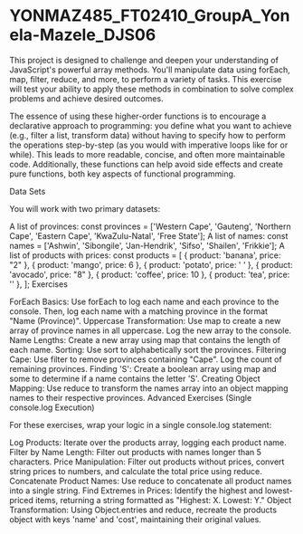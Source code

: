 # YONMAZ485_FT02410_GroupA_Yonela-Mazele_DJS06

This project is designed to challenge and deepen your understanding of JavaScript's powerful array methods. You'll manipulate data using forEach, map, filter, reduce, and more, to perform a variety of tasks. This exercise will test your ability to apply these methods in combination to solve complex problems and achieve desired outcomes.

The essence of using these higher-order functions is to encourage a declarative approach to programming: you define what you want to achieve (e.g., filter a list, transform data) without having to specify how to perform the operations step-by-step (as you would with imperative loops like for or while). This leads to more readable, concise, and often more maintainable code. Additionally, these functions can help avoid side effects and create pure functions, both key aspects of functional programming.

Data Sets
 

You will work with two primary datasets:

A list of provinces:
const provinces = ['Western Cape', 'Gauteng', 'Northern Cape', 'Eastern Cape', 'KwaZulu-Natal', 'Free State'];
A list of names:
const names = ['Ashwin', 'Sibongile', 'Jan-Hendrik', 'Sifso', 'Shailen', 'Frikkie'];
A list of products with prices:
const products = [
  { product: 'banana', price: "2" },
  { product: 'mango', price: 6 },
  { product: 'potato', price: ' ' },
  { product: 'avocado', price: "8" },
  { product: 'coffee', price: 10 },
  { product: 'tea', price: '' },
];
Exercises
 

ForEach Basics: Use forEach to log each name and each province to the console. Then, log each name with a matching province in the format "Name (Province)".
Uppercase Transformation: Use map to create a new array of province names in all uppercase. Log the new array to the console.
Name Lengths: Create a new array using map that contains the length of each name.
Sorting: Use sort to alphabetically sort the provinces.
Filtering Cape: Use filter to remove provinces containing "Cape". Log the count of remaining provinces.
Finding 'S': Create a boolean array using map and some to determine if a name contains the letter 'S'.
Creating Object Mapping: Use reduce to transform the names array into an object mapping names to their respective provinces.
Advanced Exercises (Single console.log Execution)
 

For these exercises, wrap your logic in a single console.log statement:

Log Products: Iterate over the products array, logging each product name.
Filter by Name Length: Filter out products with names longer than 5 characters.
Price Manipulation: Filter out products without prices, convert string prices to numbers, and calculate the total price using reduce.
Concatenate Product Names: Use reduce to concatenate all product names into a single string.
Find Extremes in Prices: Identify the highest and lowest-priced items, returning a string formatted as "Highest: X. Lowest: Y."
Object Transformation: Using Object.entries and reduce, recreate the products object with keys 'name' and 'cost', maintaining their original values.